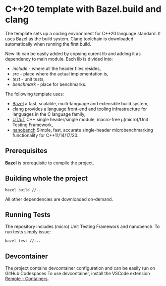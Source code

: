 # C++20 template with Bazel.build and clang
The template sets up a coding environment for C++20 language standard. It uses Bazel as the build system. Clang toolchain is downloaded automatically when running the first build. 

New lib can be easily added by copying curent lib and adding it as dependency to main module. Each lib is divided into:
* _include_ - where all the header files resides,
* _src_ - place where the actual implementation is,
* _test_ - unit tests,
* _benchmark_ - place for benchmarks.

The following template uses:
* [Bazel](https://bazel.build/) a fast, scalable, multi-language and extensible build system,
* [clang](https://clang.llvm.org/) provides a language front-end and tooling infrastructure for languages in the C language family,
* [UT/μT](https://github.com/boost-ext/ut) C++ single header/single module, macro-free μ(micro)/Unit Testing Framework,
* [nanobench](https://github.com/martinus/nanobench) Simple, fast, accurate single-header microbenchmarking functionality for C++11/14/17/20.

## Prerequisites
**Bazel** is prerequisite to compile the project.

## Building whole the project
```
bazel build //...
```
All other dependencies are downloaded on-demand.

## Running Tests
The repository includes (micro) Unit Testing Framework and nanobench. To run tests simply issue:
```
bazel test //...
```

## Devcontainer
The project contains devcontainer configuration and can be easily run on GitHub Codespaces
To use devcontainer, install the VSCode extension [Remote - Containers](https://marketplace.visualstudio.com/items?itemName=ms-vscode-remote.remote-containers).